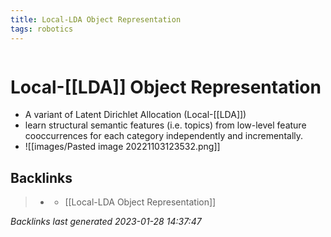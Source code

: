 ```yaml
---
title: Local-LDA Object Representation
tags: robotics 
---
```

```toc
```
# Local-[[LDA]] Object Representation
- A variant of Latent Dirichlet Allocation (Local-[[LDA]])
- learn structural semantic features (i.e. topics) from low-level feature cooccurrences for each category independently and incrementally.
- ![[images/Pasted image 20221103123532.png]]

## Backlinks

> - [](journals/2022-11-03.md)
>   - [[Local-LDA Object Representation]]

_Backlinks last generated 2023-01-28 14:37:47_

